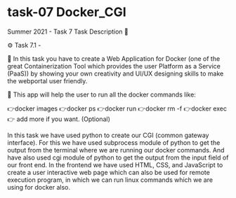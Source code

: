 # task-07 Docker_CGI

Summer 2021 - Task 7
Task Description 📄

⚙️ Task 7.1 -

📌 In this task you have to create a Web Application for Docker (one of the great Containerization Tool which provides the user Platform as a Service (PaaS)) by showing your own creativity and UI/UX designing skills to make the webportal user friendly.

📌 This app will help the user to run all the docker commands like:
 
  👉docker images
  👉docker ps
  👉docker run
  👉docker rm -f
  👉docker exec
  👉 add more if you want. (Optional) 


In this task we have used python to create our CGI (common gateway interface). For this we have used subprocess module of python to get the output from the terminal where we are running our docker commands. And have also used cgi module of python to get the output from the input field of our front end.
In the frontend we have used HTML, CSS, and JavaScript to create a user interactive web page which can also be used for remote execution program, in which we can run linux commands which we are using for docker also.
 
